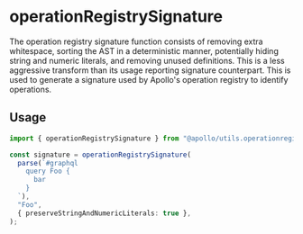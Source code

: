 # operationRegistrySignature

The operation registry signature function consists of removing extra whitespace,
sorting the AST in a deterministic manner, potentially hiding string and numeric
literals, and removing unused definitions. This is a less aggressive transform
than its usage reporting signature counterpart. This is used to generate a
signature used by Apollo's operation registry to identify operations.

## Usage
```ts
import { operationRegistrySignature } from "@apollo/utils.operationregistrysignature";

const signature = operationRegistrySignature(
  parse(`#graphql
    query Foo {
      bar
    }
  `),
  "Foo",
  { preserveStringAndNumericLiterals: true },
);
```